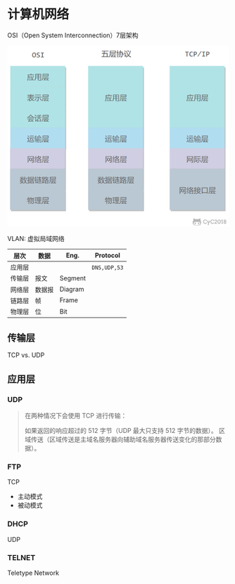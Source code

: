 # 计算机网络

OSI（Open System Interconnection）7层架构

![#thumbnail](./images/index/architecture_20210325225113_75.png "Fig. Network Architecture")

VLAN: 虚拟局域网络<todo/>

| 层次   | 数据   | Eng.    | Protocol
| ------ | ------ | ------- | ---
| 应用层 |        |         | `DNS,UDP,53`
| 传输层 | 报文   | Segment |
| 网络层 | 数据报 | Diagram |
| 链路层 | 帧     | Frame   |
| 物理层 | 位     | Bit     |

## 传输层

TCP vs. UDP

## 应用层

### UDP

> 在两种情况下会使用 TCP 进行传输：
>
> 如果返回的响应超过的 512 字节（UDP 最大只支持 512 字节的数据）。
> 区域传送（区域传送是主域名服务器向辅助域名服务器传送变化的那部分数据）。

### FTP

TCP

- 主动模式
- 被动模式

### DHCP

UDP

### TELNET

<acr>Teletype Network</acr>

